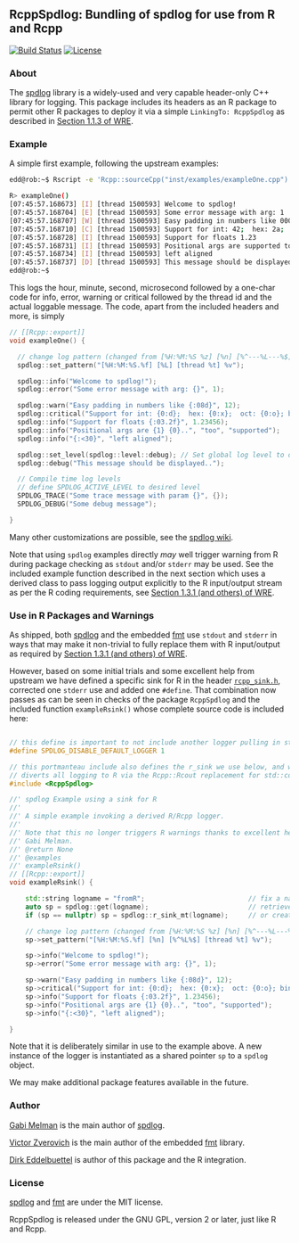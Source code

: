 
## RcppSpdlog: Bundling of spdlog for use from R and Rcpp

[![Build Status](https://travis-ci.org/eddelbuettel/rcppspdlog.png)](https://travis-ci.org/eddelbuettel/rcppspdlog) 
[![License](https://img.shields.io/badge/license-GPL%20%28%3E=%202%29-brightgreen.svg?style=flat)](https://www.gnu.org/licenses/gpl-2.0.html) 

### About

The [spdlog](https://github.com/gabime/spdlog) library is a widely-used and very capable header-only
C++ library for logging.  This package includes its headers as an R package to permit other R
packages to deploy it via a simple `LinkingTo: RcppSpdlog` as described in [Section 1.1.3 of
WRE](https://cran.r-project.org/doc/manuals/r-release/R-exts.html#Package-Dependencies).


### Example

A simple first example, following the upstream examples:

```sh
edd@rob:~$ Rscript -e 'Rcpp::sourceCpp("inst/examples/exampleOne.cpp")'

R> exampleOne()
[07:45:57.168673] [I] [thread 1500593] Welcome to spdlog!
[07:45:57.168704] [E] [thread 1500593] Some error message with arg: 1
[07:45:57.168707] [W] [thread 1500593] Easy padding in numbers like 00000012
[07:45:57.168710] [C] [thread 1500593] Support for int: 42;  hex: 2a;  oct: 52; bin: 101010
[07:45:57.168728] [I] [thread 1500593] Support for floats 1.23
[07:45:57.168731] [I] [thread 1500593] Positional args are supported too..
[07:45:57.168734] [I] [thread 1500593] left aligned                  
[07:45:57.168737] [D] [thread 1500593] This message should be displayed..
edd@rob:~$ 
```

This logs the hour, minute, second, microsecond followed by a one-char code for info, error, warning
or critical followed by the thread id and the actual loggable message. The code, apart from the
included headers and more, is simply

```c++
// [[Rcpp::export]]
void exampleOne() {

  // change log pattern (changed from [%H:%M:%S %z] [%n] [%^---%L---%$] )
  spdlog::set_pattern("[%H:%M:%S.%f] [%L] [thread %t] %v");

  spdlog::info("Welcome to spdlog!");
  spdlog::error("Some error message with arg: {}", 1);

  spdlog::warn("Easy padding in numbers like {:08d}", 12);
  spdlog::critical("Support for int: {0:d};  hex: {0:x};  oct: {0:o}; bin: {0:b}", 42);
  spdlog::info("Support for floats {:03.2f}", 1.23456);
  spdlog::info("Positional args are {1} {0}..", "too", "supported");
  spdlog::info("{:<30}", "left aligned");

  spdlog::set_level(spdlog::level::debug); // Set global log level to debug
  spdlog::debug("This message should be displayed..");

  // Compile time log levels
  // define SPDLOG_ACTIVE_LEVEL to desired level
  SPDLOG_TRACE("Some trace message with param {}", {});
  SPDLOG_DEBUG("Some debug message");

}
```

Many other customizations are possible, see the [spdlog
wiki](https://github.com/gabime/spdlog/wiki).

Note that using `spdlog` examples directly _may_ well trigger warning from R during package checking
as `stdout` and/or `stderr` may be used. See the included example function described in the next
section which uses a derived class to pass logging output explicitly to the R input/output stream as
per the R coding requirements, see [Section 1.3.1 (and others) of
WRE](https://cran.r-project.org/doc/manuals/r-release/R-exts.html#Checking-packages).


### Use in R Packages and Warnings

As shipped, both [spdlog](https://github.com/gabime/spdlog) and the embedded
[fmt](https://github.com/fmtlib/fmt) use `stdout` and `stderr` in ways that may make it non-trivial
to fully replace them with R input/output as required by [Section 1.3.1 (and others) of
WRE](https://cran.r-project.org/doc/manuals/r-release/R-exts.html#Checking-packages). 

However, based on some initial trials and some excellent help from upstream we have defined a
specific sink for R in the header
[`rcpp_sink.h`](https://github.com/eddelbuettel/rcppspdlog/blob/master/inst/include/rcpp_sink.h),
corrected one `stderr` use and added one `#define`.  That combination now passes as can be seen in
checks of the package `RcppSpdlog` and the included function `exampleRsink()` whose complete source
code is included here:

```c++

// this define is important to not include another logger pulling in stdout
#define SPDLOG_DISABLE_DEFAULT_LOGGER 1

// this portmanteau include also defines the r_sink we use below, and which
// diverts all logging to R via the Rcpp::Rcout replacement for std::cout
#include <RcppSpdlog>

//' spdlog Example using a sink for R
//'
//' A simple example invoking a derived R/Rcpp logger.
//'
//' Note that this no longer triggers R warnings thanks to excellent help by
//' Gabi Melman.
//' @return None
//' @examples
//' exampleRsink()
// [[Rcpp::export]]
void exampleRsink() {

    std::string logname = "fromR";                          // fix a name for this logger
    auto sp = spdlog::get(logname);                         // retrieve existing one
    if (sp == nullptr) sp = spdlog::r_sink_mt(logname);     // or create new one if needed

    // change log pattern (changed from [%H:%M:%S %z] [%n] [%^---%L---%$] )
    sp->set_pattern("[%H:%M:%S.%f] [%n] [%^%L%$] [thread %t] %v");

    sp->info("Welcome to spdlog!");
    sp->error("Some error message with arg: {}", 1);

    sp->warn("Easy padding in numbers like {:08d}", 12);
    sp->critical("Support for int: {0:d};  hex: {0:x};  oct: {0:o}; bin: {0:b}", 42);
    sp->info("Support for floats {:03.2f}", 1.23456);
    sp->info("Positional args are {1} {0}..", "too", "supported");
    sp->info("{:<30}", "left aligned");

}
```

Note that it is deliberately similar in use to the example above.  A new instance of the logger is
instantiated as a shared pointer `sp` to a `spdlog` object. 

We may make additional package features available in the future.


### Author

[Gabi Melman](https://github.com/gabime) is the main author of [spdlog](https://github.com/gabime/spdlog).

[Victor Zverovich](https://github.com/vitaut) is the main author of the embedded [fmt](https://github.com/fmtlib/fmt) library.

[Dirk Eddelbuettel](https://dirk.eddelbuettel.com) is author of this package and the R integration.

### License

[spdlog](https://github.com/gabime/spdlog) and [fmt](https://github.com/fmtlib/fmt) are under the
MIT license.

RcppSpdlog is released under the GNU GPL, version 2 or later, just like R and Rcpp.
